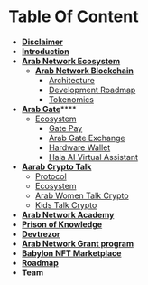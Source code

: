 # Table Of Content



* ****[**Disclaimer**](disclaimer.md)****
* ****[**Introduction**](introduction.md)****
* ****[**Arab Network Ecosystem**](arab-network-ecosystem/)****
  * ****[**Arab Network Blockchain**](arab-network-ecosystem/arab-network-blockchain/)****
    * [Architecture](arab-network-ecosystem/arab-network-blockchain/architecture.md)
    * [Development Roadmap](arab-network-ecosystem/arab-network-blockchain/development-roadmap.md)
    * [Tokenomics](arab-network-ecosystem/arab-network-blockchain/tokenomics.md)
* [**Arab Gate**](arab-network-ecosystem/arab-gate/)****
  * [Ecosystem](arab-network-ecosystem/arab-gate/ecosystem/)
    * [Gate Pay](arab-network-ecosystem/arab-gate/ecosystem/gate-pay.md)
    * [Arab Gate Exchange](arab-network-ecosystem/arab-gate/ecosystem/arab-gate-exchange.md)
    * [Hardware Wallet](arab-network-ecosystem/arab-gate/ecosystem/hardware-wallet.md)
    * [Hala AI Virtual Assistant](arab-network-ecosystem/arab-gate/ecosystem/hala-ai-virtual-assistant.md)
* ****[**Aarab Crypto Talk**](arab-network-ecosystem/arab-crypto-talk/)****
  * [Protocol](arab-network-ecosystem/arab-crypto-talk/protocol.md)
  * [Ecosystem](arab-network-ecosystem/arab-crypto-talk/ecosystem.md)
  * [Arab Women Talk Crypto](arab-network-ecosystem/arab-crypto-talk/arab-women-talk-crypto.md)
  * [Kids Talk Crypto](arab-network-ecosystem/arab-crypto-talk/kids-talk-crypto.md)
* ****[**Arab Network Academy**](arab-network-ecosystem/arab-network-academy.md)****
* ****[**Prison of Knowledge**](arab-network-ecosystem/prison-of-knowledge.md)****
* ****[**Devtrezor**](arab-network-ecosystem/devtrezor.md)****
* ****[**Arab Network Grant program**](arab-network-ecosystem/arab-network-grant-program.md)****
* ****[**Babylon NFT Marketplace**](arab-network-ecosystem/babylon-nft-marketplace.md)****
* ****[**Roadmap**](roadmap.md)****
* **Team**
